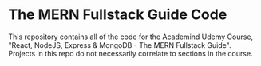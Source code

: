 # The MERN Fullstack Guide Code

This repository contains all of the code for the Academind Udemy Course, "React, NodeJS, Express & MongoDB - The MERN Fullstack Guide". Projects in this repo do not necessarily correlate to sections in the course.

